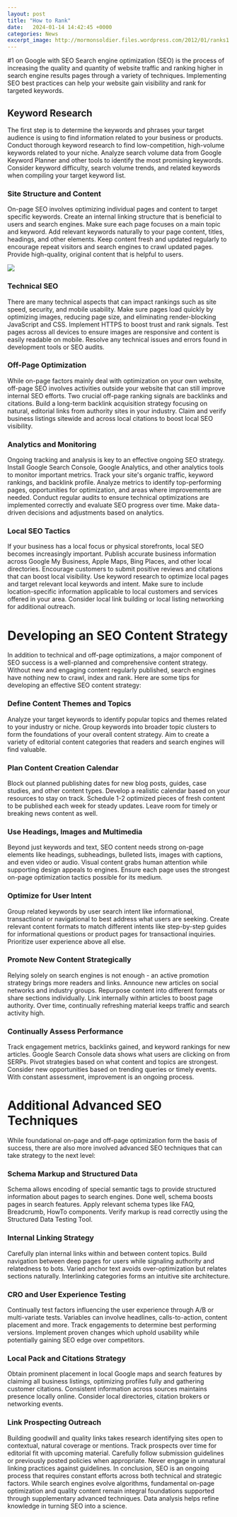 ```yaml
---
layout: post
title: "How to Rank"
date:   2024-01-14 14:42:45 +0000
categories: News
excerpt_image: http://mormonsoldier.files.wordpress.com/2012/01/ranks1.jpg
---
```

#1 on Google with SEO
Search engine optimization (SEO) is the process of increasing the quality and quantity of website traffic and ranking higher in search engine results pages through a variety of techniques. Implementing SEO best practices can help your website gain visibility and rank for targeted keywords.
## Keyword Research
The first step is to determine the keywords and phrases your target audience is using to find information related to your business or products. Conduct thorough keyword research to find low-competition, high-volume keywords related to your niche. Analyze search volume data from Google Keyword Planner and other tools to identify the most promising keywords. Consider keyword difficulty, search volume trends, and related keywords when compiling your target keyword list. 
### Site Structure and Content
On-page SEO involves optimizing individual pages and content to target specific keywords. Create an internal linking structure that is beneficial to users and search engines. Make sure each page focuses on a main topic and keyword. Add relevant keywords naturally to your page content, titles, headings, and other elements. Keep content fresh and updated regularly to encourage repeat visitors and search engines to crawl updated pages. Provide high-quality, original content that is helpful to users.

![](http://mormonsoldier.files.wordpress.com/2012/01/ranks1.jpg)
### Technical SEO 
There are many technical aspects that can impact rankings such as site speed, security, and mobile usability. Make sure pages load quickly by optimizing images, reducing page size, and eliminating render-blocking JavaScript and CSS. Implement HTTPS to boost trust and rank signals. Test pages across all devices to ensure images are responsive and content is easily readable on mobile. Resolve any technical issues and errors found in development tools or SEO audits.
### Off-Page Optimization
While on-page factors mainly deal with optimization on your own website, off-page SEO involves activities outside your website that can still improve internal SEO efforts. Two crucial off-page ranking signals are backlinks and citations. Build a long-term backlink acquisition strategy focusing on natural, editorial links from authority sites in your industry. Claim and verify business listings sitewide and across local citations to boost local SEO visibility. 
### Analytics and Monitoring
Ongoing tracking and analysis is key to an effective ongoing SEO strategy. Install Google Search Console, Google Analytics, and other analytics tools to monitor important metrics. Track your site's organic traffic, keyword rankings, and backlink profile. Analyze metrics to identify top-performing pages, opportunities for optimization, and areas where improvements are needed. Conduct regular audits to ensure technical optimizations are implemented correctly and evaluate SEO progress over time. Make data-driven decisions and adjustments based on analytics.
### Local SEO Tactics
If your business has a local focus or physical storefronts, local SEO becomes increasingly important. Publish accurate business information across Google My Business, Apple Maps, Bing Places, and other local directories. Encourage customers to submit positive reviews and citations that can boost local visibility. Use keyword research to optimize local pages and target relevant local keywords and intent. Make sure to include location-specific information applicable to local customers and services offered in your area. Consider local link building or local listing networking for additional outreach.
# Developing an SEO Content Strategy 
In addition to technical and off-page optimizations, a major component of SEO success is a well-planned and comprehensive content strategy. Without new and engaging content regularly published, search engines have nothing new to crawl, index and rank. Here are some tips for developing an effective SEO content strategy:
### Define Content Themes and Topics
Analyze your target keywords to identify popular topics and themes related to your industry or niche. Group keywords into broader topic clusters to form the foundations of your overall content strategy. Aim to create a variety of editorial content categories that readers and search engines will find valuable.
### Plan Content Creation Calendar
Block out planned publishing dates for new blog posts, guides, case studies, and other content types. Develop a realistic calendar based on your resources to stay on track. Schedule 1-2 optimized pieces of fresh content to be published each week for steady updates. Leave room for timely or breaking news content as well.  
### Use Headings, Images and Multimedia 
Beyond just keywords and text, SEO content needs strong on-page elements like headings, subheadings, bulleted lists, images with captions, and even video or audio. Visual content grabs human attention while supporting design appeals to engines. Ensure each page uses the strongest on-page optimization tactics possible for its medium.
### Optimize for User Intent   
Group related keywords by user search intent like informational, transactional or navigational to best address what users are seeking. Create relevant content formats to match different intents like step-by-step guides for informational questions or product pages for transactional inquiries. Prioritize user experience above all else.
### Promote New Content Strategically
Relying solely on search engines is not enough - an active promotion strategy brings more readers and links. Announce new articles on social networks and industry groups. Repurpose content into different formats or share sections individually. Link internally within articles to boost page authority. Over time, continually refreshing material keeps traffic and search activity high.
### Continually Assess Performance
Track engagement metrics, backlinks gained, and keyword rankings for new articles. Google Search Console data shows what users are clicking on from SERPs. Pivot strategies based on what content and topics are strongest. Consider new opportunities based on trending queries or timely events. With constant assessment, improvement is an ongoing process.
# Additional Advanced SEO Techniques
While foundational on-page and off-page optimization form the basis of success, there are also more involved advanced SEO techniques that can take strategy to the next level:
### Schema Markup and Structured Data 
Schema allows encoding of special semantic tags to provide structured information about pages to search engines. Done well, schema boosts pages in search features. Apply relevant schema types like FAQ, Breadcrumb, HowTo components. Verify markup is read correctly using the Structured Data Testing Tool.
### Internal Linking Strategy  
Carefully plan internal links within and between content topics. Build navigation between deep pages for users while signaling authority and relatedness to bots. Varied anchor text avoids over-optimization but relates sections naturally. Interlinking categories forms an intuitive site architecture. 
### CRO and User Experience Testing
Continually test factors influencing the user experience through A/B or multi-variate tests. Variables can involve headlines, calls-to-action, content placement and more. Track engagements to determine best performing versions. Implement proven changes which uphold usability while potentially gaining SEO edge over competitors.
### Local Pack and Citations Strategy 
Obtain prominent placement in local Google maps and search features by claiming all business listings, optimizing profiles fully and gathering customer citations. Consistent information across sources maintains presence locally online. Consider local directories, citation brokers or networking events.  
### Link Prospecting Outreach
Building goodwill and quality links takes research identifying sites open to contextual, natural coverage or mentions. Track prospects over time for editorial fit with upcoming material. Carefully follow submission guidelines or previously posted policies when appropriate. Never engage in unnatural linking practices against guidelines.
In conclusion, SEO is an ongoing process that requires constant efforts across both technical and strategic factors. While search engines evolve algorithms, fundamental on-page optimization and quality content remain integral foundations supported through supplementary advanced techniques. Data analysis helps refine knowledge in turning SEO into a science.
